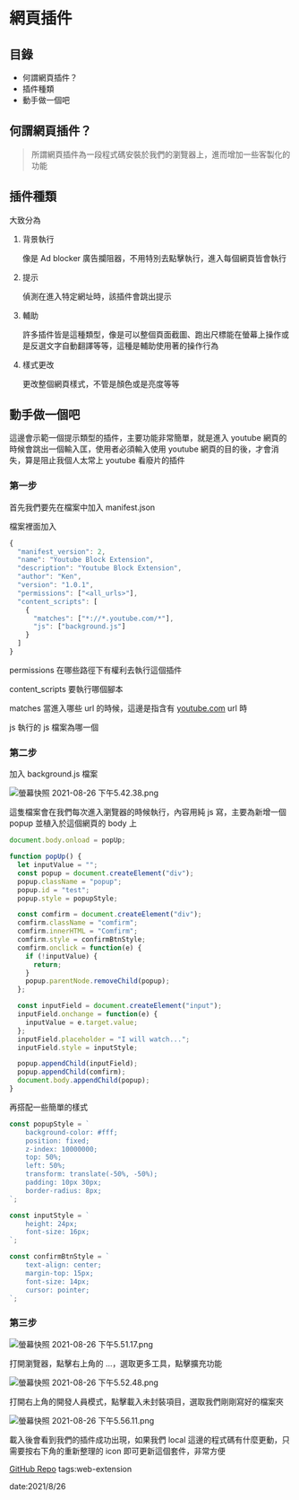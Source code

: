 # 網頁插件

## 目錄

- 何謂網頁插件？
- 插件種類
- 動手做一個吧

## 何謂網頁插件？

> 所謂網頁插件為一段程式碼安裝於我們的瀏覽器上，進而增加一些客製化的功能

## 插件種類

大致分為

1. 背景執行

   像是 Ad blocker 廣告攔阻器，不用特別去點擊執行，進入每個網頁皆會執行

2. 提示

   偵測在進入特定網址時，該插件會跳出提示

3. 輔助

   許多插件皆是這種類型，像是可以整個頁面截圖、跑出尺標能在螢幕上操作或是反選文字自動翻譯等等，這種是輔助使用著的操作行為

4. 樣式更改

   更改整個網頁樣式，不管是顏色或是亮度等等

## 動手做一個吧

這邊會示範一個提示類型的插件，主要功能非常簡單，就是進入 youtube 網頁的時候會跳出一個輸入匡，使用者必須輸入使用 youtube 網頁的目的後，才會消失，算是阻止我個人太常上 youtube 看廢片的插件

### 第一步

首先我們要先在檔案中加入 manifest.json

檔案裡面加入

```jsx
{
  "manifest_version": 2,
  "name": "Youtube Block Extension",
  "description": "Youtube Block Extension",
  "author": "Ken",
  "version": "1.0.1",
  "permissions": ["<all_urls>"],
  "content_scripts": [
    {
      "matches": ["*://*.youtube.com/*"],
      "js": ["background.js"]
    }
  ]
}
```

permissions 在哪些路徑下有權利去執行這個插件

content_scripts 要執行哪個腳本

matches 當進入哪些 url 的時候，這邊是指含有 [youtube.com](http://youtube.com) url 時

js 執行的 js 檔案為哪一個

### 第二步

加入 background.js 檔案

![螢幕快照 2021-08-26 下午5.42.38.png](%E7%B6%B2%E9%A0%81%E6%8F%92%E4%BB%B6%2024e63fc4ac2249fcbe3d76cda1e2237e/%E8%9E%A2%E5%B9%95%E5%BF%AB%E7%85%A7_2021-08-26_%E4%B8%8B%E5%8D%885.42.38.png)

這隻檔案會在我們每次進入瀏覽器的時候執行，內容用純 js 寫，主要為新增一個 popup 並植入於這個網頁的 body 上

```jsx
document.body.onload = popUp;

function popUp() {
  let inputValue = "";
  const popup = document.createElement("div");
  popup.className = "popup";
  popup.id = "test";
  popup.style = popupStyle;

  const comfirm = document.createElement("div");
  comfirm.className = "comfirm";
  comfirm.innerHTML = "Comfirm";
  comfirm.style = confirmBtnStyle;
  comfirm.onclick = function(e) {
    if (!inputValue) {
      return;
    }
    popup.parentNode.removeChild(popup);
  };

  const inputField = document.createElement("input");
  inputField.onchange = function(e) {
    inputValue = e.target.value;
  };
  inputField.placeholder = "I will watch...";
  inputField.style = inputStyle;

  popup.appendChild(inputField);
  popup.appendChild(comfirm);
  document.body.appendChild(popup);
}
```

再搭配一些簡單的樣式

```jsx
const popupStyle = `
    background-color: #fff;
    position: fixed;
    z-index: 10000000;
    top: 50%;
    left: 50%;
    transform: translate(-50%, -50%);
    padding: 10px 30px;
    border-radius: 8px;
`;

const inputStyle = `
    height: 24px;
    font-size: 16px;
`;

const confirmBtnStyle = `
    text-align: center;
    margin-top: 15px;
    font-size: 14px;
    cursor: pointer;
`;
```

### 第三步

![螢幕快照 2021-08-26 下午5.51.17.png](%E7%B6%B2%E9%A0%81%E6%8F%92%E4%BB%B6%2024e63fc4ac2249fcbe3d76cda1e2237e/%E8%9E%A2%E5%B9%95%E5%BF%AB%E7%85%A7_2021-08-26_%E4%B8%8B%E5%8D%885.51.17.png)

打開瀏覽器，點擊右上角的 ...，選取更多工具，點擊擴充功能

![螢幕快照 2021-08-26 下午5.52.48.png](%E7%B6%B2%E9%A0%81%E6%8F%92%E4%BB%B6%2024e63fc4ac2249fcbe3d76cda1e2237e/%E8%9E%A2%E5%B9%95%E5%BF%AB%E7%85%A7_2021-08-26_%E4%B8%8B%E5%8D%885.52.48.png)

打開右上角的開發人員模式，點擊載入未封裝項目，選取我們剛剛寫好的檔案夾

![螢幕快照 2021-08-26 下午5.56.11.png](%E7%B6%B2%E9%A0%81%E6%8F%92%E4%BB%B6%2024e63fc4ac2249fcbe3d76cda1e2237e/%E8%9E%A2%E5%B9%95%E5%BF%AB%E7%85%A7_2021-08-26_%E4%B8%8B%E5%8D%885.56.11.png)

載入後會看到我們的插件成功出現，如果我們 local 這邊的程式碼有什麼更動，只需要按右下角的重新整理的 icon 即可更新這個套件，非常方便

[GitHub Repo](https://github.com/ken556621/habit-extension)
tags:web-extension

date:2021/8/26
